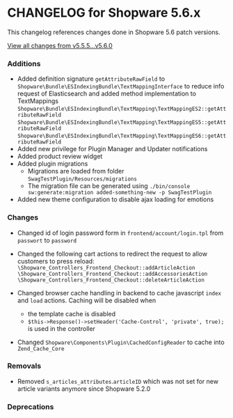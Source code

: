 # CHANGELOG for Shopware 5.6.x

This changelog references changes done in Shopware 5.6 patch versions.

[View all changes from v5.5.5...v5.6.0](https://github.com/shopware/shopware/compare/v5.5.2...v5.6.0)

### Additions

* Added definition signature `getAttributeRawField` to `Shopware\Bundle\ESIndexingBundle\TextMappingInterface` to reduce info request of
    Elasticsearch and added method implementation to TextMappings
    `Shopware\Bundle\ESIndexingBundle\TextMapping\TextMappingES2::getAttributeRawField`
    `Shopware\Bundle\ESIndexingBundle\TextMapping\TextMappingES5::getAttributeRawField`
    `Shopware\Bundle\ESIndexingBundle\TextMapping\TextMappingES6::getAttributeRawField`
* Added new privilege for Plugin Manager and Updater notifications
* Added product review widget
* Added plugin migrations
    * Migrations are loaded from folder `SwagTestPlugin/Resources/migrations`
    * The migration file can be generated using `./bin/console sw:generate:migration added-something-new -p SwagTestPlugin`
* Added new theme configuration to disable ajax loading for emotions

### Changes

* Changed id of login password form in `frontend/account/login.tpl` from `passwort` to `password`
* Changed the following cart actions to redirect the request to allow customers to press reload:
    `\Shopware_Controllers_Frontend_Checkout::addArticleAction`
    `\Shopware_Controllers_Frontend_Checkout::addAccessoriesAction`
    `\Shopware_Controllers_Frontend_Checkout::deleteArticleAction`

* Changed browser cache handling in backend to cache javascript `index` and `load` actions. Caching will be disabled when
  * the template cache is disabled
  * `$this->Response()->setHeader('Cache-Control', 'private', true);` is used in the controller

* Changed `Shopware\Components\Plugin\CachedConfigReader` to cache into `Zend_Cache_Core`

### Removals

* Removed `s_articles_attributes`.`articleID` which was not set for new article variants anymore since Shopware 5.2.0

### Deprecations


